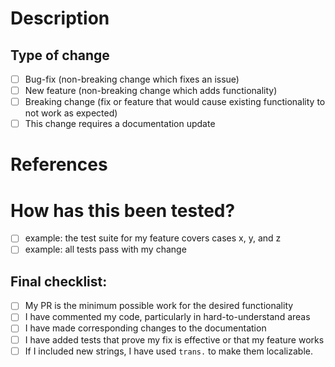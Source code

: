# Description
<!-- What does this pull request (PR) do? Why is it necessary? -->
<!-- Tell us about your new feature, improvement, or fix! -->
<!-- If your change includes user interface changes, please add an image, or an animation "An image is worth a thousando words!" -->
<!-- You can use https://www.cockos.com/licecap/ or similar to create animations -->

## Type of change
<!-- Please delete options that are not relevant. -->
- [ ] Bug-fix (non-breaking change which fixes an issue)
- [ ] New feature (non-breaking change which adds functionality)
- [ ] Breaking change (fix or feature that would cause existing functionality to not work as expected)
- [ ] This change requires a documentation update

# References
<!-- What resources, documentation, and guides were used in the creation of this PR? -->
<!-- If this is a bug-fix or otherwise resolves an issue, reference it here with "closes #(issue)" -->

# How has this been tested?
<!-- Please describe the tests that you ran to verify your changes. -->
- [ ] example: the test suite for my feature covers cases x, y, and z
- [ ] example: all tests pass with my change

## Final checklist:
- [ ] My PR is the minimum possible work for the desired functionality
- [ ] I have commented my code, particularly in hard-to-understand areas
- [ ] I have made corresponding changes to the documentation
- [ ] I have added tests that prove my fix is effective or that my feature works
- [ ] If I included new strings, I have used `trans.` to make them localizable.
